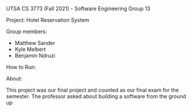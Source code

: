 UTSA CS 3773 (Fall 2021) - Software Engineering Group 13

Project: Hotel Reservation System

Group members:

- Matthew Sander
- Kyle Melbert
- Benjamin Ndruzi

How to Run:


About:

This project was our final project and counted as our final exam for the semester. The professor asked about building a software from the ground up 
